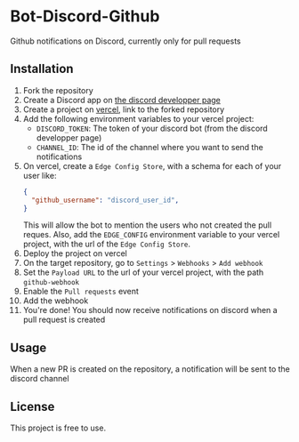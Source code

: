 # Bot-Discord-Github

Github notifications on Discord, currently only for pull requests

## Installation

1. Fork the repository
2. Create a Discord app on [the discord developper page](https://discord.com/developers/applications)
3. Create a project on [vercel](https://vercel.com/), link to the forked repository
4. Add the following environment variables to your vercel project:
    - `DISCORD_TOKEN`: The token of your discord bot (from the discord developper page)
    - `CHANNEL_ID`: The id of the channel where you want to send the notifications
5. On vercel, create a `Edge Config Store`, with a schema for each of your user like:
   ```json
   {
     "github_username": "discord_user_id",
   }
   ```
    This will allow the bot to mention the users who not created the pull reques.
    Also, add the `EDGE_CONFIG` environment variable to your vercel project, with the url of the `Edge Config Store`.
6. Deploy the project on vercel
7. On the target repository, go to `Settings` > `Webhooks` > `Add webhook`
8. Set the `Payload URL` to the url of your vercel project, with the path `github-webhook`
9.  Enable the `Pull requests` event
10. Add the webhook
11. You're done! You should now receive notifications on discord when a pull request is created

## Usage

When a new PR is created on the repository, a notification will be sent to the discord channel

## License

This project is free to use.

